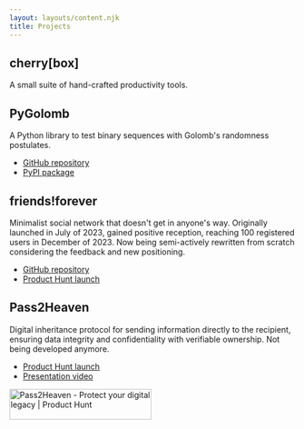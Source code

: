 ```yaml
---
layout: layouts/content.njk
title: Projects
---
```


## cherry[box]

A small suite of hand-crafted productivity tools.

## PyGolomb

A Python library to test binary sequences with Golomb's randomness postulates.

- [GitHub repository](https://github.com/alxwnth/pygolomb)
- [PyPI package](https://github.com/alxwnth/pygolomb)

## friends!forever

Minimalist social network that doesn't get in anyone's way. Originally launched in July of 2023, gained positive reception, reaching 100 registered users in December of 2023. Now being semi-actively rewritten from scratch considering the feedback and new positioning.

- [GitHub repository](https://github.com/alxwnth/friendsforever)
- [Product Hunt launch](https://www.producthunt.com/products/friends-forever)

## Pass2Heaven

Digital inheritance protocol for sending information directly to the recipient, ensuring data integrity and confidentiality with verifiable ownership. Not being developed anymore.

- [Product Hunt launch](https://www.producthunt.com/products/pass2heaven#pass2heaven)
- [Presentation video](https://www.youtube.com/watch?v=IlGIaassRwE)

<a
          href="https://www.producthunt.com/posts/pass2heaven?utm_source=badge-top-post-topic-badge&utm_medium=badge&utm_souce=badge-pass2heaven"
          target="_blank"><img
            src="https://api.producthunt.com/widgets/embed-image/v1/top-post-topic-badge.svg?post_id=376162&theme=neutral&period=monthly&topic_id=501"
            alt="Pass2Heaven - Protect&#0032;your&#0032;digital&#0032;legacy | Product Hunt"
            style="width: 250px; height: 54px;"
            width="250"
            height="54"/>
</a>
